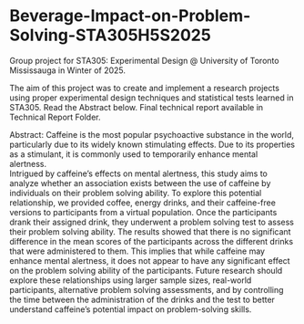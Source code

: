 # Beverage-Impact-on-Problem-Solving-STA305H5S2025
Group project for STA305: Experimental Design @ University of Toronto Mississauga in Winter of 2025.

The aim of this project was to create and implement a research projects using proper experimental design techniques and statistical tests learned in STA305. Read the Abstract below. Final technical report available in Technical Report Folder.

Abstract:
Caffeine is the most popular psychoactive substance in the world, particularly due to its widely known stimulating effects. Due to its properties as a stimulant, it is commonly used to temporarily enhance mental alertness.  
Intrigued by caffeine’s effects on mental alertness, this study aims to analyze whether an association exists between the use of caffeine by individuals on their problem solving ability. To explore this potential relationship, we provided coffee, energy drinks, and their caffeine-free versions to participants from a virtual population. Once the participants drank their assigned drink, they underwent a problem solving test to assess their problem solving ability. 
The results showed that there is no significant difference in the mean scores of the participants across the different drinks that were administered to them. This implies that while caffeine may enhance mental alertness, it does not appear to have any significant effect on the problem solving ability of the participants.  Future research should explore these relationships using larger sample sizes, real-world participants, alternative problem solving assessments, and by controlling the time between the administration of the drinks and the test to better understand caffeine’s potential impact on problem-solving skills.
